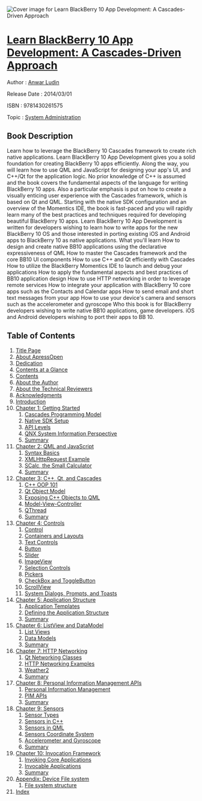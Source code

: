 ![Cover image for Learn BlackBerry 10 App Development: A Cascades-Driven Approach](https://imgdetail.ebookreading.net/cover/cover/system_admin/EB9781430261575.jpg)

[Learn BlackBerry 10 App Development: A Cascades-Driven Approach](https://ebookreading.net/view/book/Learn+BlackBerry+10+App+Development%3A+A+Cascades-Driven+Approach-EB9781430261575_1.html "Learn BlackBerry 10 App Development: A Cascades-Driven Approach")
====================================================================================================================

Author : [Anwar Ludin](https://ebookreading.net/search/author/Anwar+Ludin)

Release Date : 2014/03/01

ISBN : 9781430261575

Topic : [System Administration](https://ebookreading.net/search/category/system-administration)

Book Description
-----------------

Learn how to leverage the BlackBerry 10 Cascades framework to create rich native applications. Learn BlackBerry 10 App Development gives you a solid foundation for creating BlackBerry 10 apps efficiently. Along the way, you will learn how to use QML and JavaScript for designing your app's UI, and C++/Qt for the application logic. No prior knowledge of C++ is assumed and the book covers the fundamental aspects of the language for writing BlackBerry 10 apps. Also a particular emphasis is put on how to create a visually enticing user experience with the Cascades framework, which is based on Qt and QML.
Starting with the native SDK configuration and an overview of the Momentics IDE, the book is fast-paced and you will rapidly learn many of the best practices and techniques required for developing beautiful BlackBerry 10 apps.
Learn BlackBerry 10 App Development is written for developers wishing to learn how to write apps for the new BlackBerry 10 OS and those interested in porting existing iOS and Android apps to BlackBerry 10 as native applications.
What you'll learn
How to design and create native BB10 applications using the declarative expressiveness of QML
How to master the Cascades framework and the core BB10 UI components
How to use C++ and Qt efficiently with Cascades
How to utilize the BlackBerry Momentics IDE to launch and debug your applications
How to apply the fundamental aspects and best practices of BB10 application design
How to use HTTP networking in order to leverage remote services
How to integrate your application with BlackBerry 10 core apps such as the Contacts and Calendar apps
How to send email and short text messages from your app
How to use your device's camera and sensors such as the accelerometer and gyroscope
Who this book is for
BlackBerry developers wishing to write native BB10 applications, game developers. iOS and Android developers wishing to port their apps to BB 10.
              
Table of Contents
-----------------

1. [Title Page](https://ebookreading.net/view/book/Learn+BlackBerry+10+App+Development%3A+A+Cascades-Driven+Approach-EB9781430261575_2.html)
1. [About ApressOpen](https://ebookreading.net/view/book/Learn+BlackBerry+10+App+Development%3A+A+Cascades-Driven+Approach-EB9781430261575_4.html)
1. [Dedication](https://ebookreading.net/view/book/Learn+BlackBerry+10+App+Development%3A+A+Cascades-Driven+Approach-EB9781430261575_5.html)
1. [Contents at a Glance](https://ebookreading.net/view/book/Learn+BlackBerry+10+App+Development%3A+A+Cascades-Driven+Approach-EB9781430261575_6.html)
1. [Contents](https://ebookreading.net/view/book/Learn+BlackBerry+10+App+Development%3A+A+Cascades-Driven+Approach-EB9781430261575_7.html)
1. [About the Author](https://ebookreading.net/view/book/Learn+BlackBerry+10+App+Development%3A+A+Cascades-Driven+Approach-EB9781430261575_8.html)
1. [About the Technical Reviewers](https://ebookreading.net/view/book/Learn+BlackBerry+10+App+Development%3A+A+Cascades-Driven+Approach-EB9781430261575_9.html)
1. [Acknowledgments](https://ebookreading.net/view/book/Learn+BlackBerry+10+App+Development%3A+A+Cascades-Driven+Approach-EB9781430261575_10.html)
1. [Introduction](https://ebookreading.net/view/book/Learn+BlackBerry+10+App+Development%3A+A+Cascades-Driven+Approach-EB9781430261575_11.html)
1. [Chapter 1: Getting Started](https://ebookreading.net/view/book/Learn+BlackBerry+10+App+Development%3A+A+Cascades-Driven+Approach-EB9781430261575_12.html)
    1. [Cascades Programming Model](https://ebookreading.net/view/book/Learn+BlackBerry+10+App+Development%3A+A+Cascades-Driven+Approach-EB9781430261575_12.html#Sec1)
    1. [Native SDK Setup](https://ebookreading.net/view/book/Learn+BlackBerry+10+App+Development%3A+A+Cascades-Driven+Approach-EB9781430261575_12.html#Sec9)
    1. [API Levels](https://ebookreading.net/view/book/Learn+BlackBerry+10+App+Development%3A+A+Cascades-Driven+Approach-EB9781430261575_12.html#Sec18)
    1. [QNX System Information Perspective](https://ebookreading.net/view/book/Learn+BlackBerry+10+App+Development%3A+A+Cascades-Driven+Approach-EB9781430261575_12.html#Sec19)
    1. [Summary](https://ebookreading.net/view/book/Learn+BlackBerry+10+App+Development%3A+A+Cascades-Driven+Approach-EB9781430261575_12.html#Sec20)
1. [Chapter 2: QML and JavaScript](https://ebookreading.net/view/book/Learn+BlackBerry+10+App+Development%3A+A+Cascades-Driven+Approach-EB9781430261575_13.html)
    1. [Syntax Basics](https://ebookreading.net/view/book/Learn+BlackBerry+10+App+Development%3A+A+Cascades-Driven+Approach-EB9781430261575_13.html#Sec1)
    1. [XMLHttpRequest Example](https://ebookreading.net/view/book/Learn+BlackBerry+10+App+Development%3A+A+Cascades-Driven+Approach-EB9781430261575_13.html#Sec13)
    1. [SCalc, the Small Calculator](https://ebookreading.net/view/book/Learn+BlackBerry+10+App+Development%3A+A+Cascades-Driven+Approach-EB9781430261575_13.html#Sec14)
    1. [Summary](https://ebookreading.net/view/book/Learn+BlackBerry+10+App+Development%3A+A+Cascades-Driven+Approach-EB9781430261575_13.html#Sec16)
1. [Chapter 3: C++, Qt, and Cascades](https://ebookreading.net/view/book/Learn+BlackBerry+10+App+Development%3A+A+Cascades-Driven+Approach-EB9781430261575_14.html)
    1. [C++ OOP 101](https://ebookreading.net/view/book/Learn+BlackBerry+10+App+Development%3A+A+Cascades-Driven+Approach-EB9781430261575_14.html#Sec1)
    1. [Qt Object Model](https://ebookreading.net/view/book/Learn+BlackBerry+10+App+Development%3A+A+Cascades-Driven+Approach-EB9781430261575_14.html#Sec7)
    1. [Exposing C++ Objects to QML](https://ebookreading.net/view/book/Learn+BlackBerry+10+App+Development%3A+A+Cascades-Driven+Approach-EB9781430261575_14.html#Sec19)
    1. [Model-View-Controller](https://ebookreading.net/view/book/Learn+BlackBerry+10+App+Development%3A+A+Cascades-Driven+Approach-EB9781430261575_14.html#Sec25)
    1. [QThread](https://ebookreading.net/view/book/Learn+BlackBerry+10+App+Development%3A+A+Cascades-Driven+Approach-EB9781430261575_14.html#Sec27)
    1. [Summary](https://ebookreading.net/view/book/Learn+BlackBerry+10+App+Development%3A+A+Cascades-Driven+Approach-EB9781430261575_14.html#Sec28)
1. [Chapter 4: Controls](https://ebookreading.net/view/book/Learn+BlackBerry+10+App+Development%3A+A+Cascades-Driven+Approach-EB9781430261575_15.html)
    1. [Control](https://ebookreading.net/view/book/Learn+BlackBerry+10+App+Development%3A+A+Cascades-Driven+Approach-EB9781430261575_15.html#Sec1)
    1. [Containers and Layouts](https://ebookreading.net/view/book/Learn+BlackBerry+10+App+Development%3A+A+Cascades-Driven+Approach-EB9781430261575_15.html#Sec2)
    1. [Text Controls](https://ebookreading.net/view/book/Learn+BlackBerry+10+App+Development%3A+A+Cascades-Driven+Approach-EB9781430261575_15.html#Sec6)
    1. [Button](https://ebookreading.net/view/book/Learn+BlackBerry+10+App+Development%3A+A+Cascades-Driven+Approach-EB9781430261575_15.html#Sec13)
    1. [Slider](https://ebookreading.net/view/book/Learn+BlackBerry+10+App+Development%3A+A+Cascades-Driven+Approach-EB9781430261575_15.html#Sec14)
    1. [ImageView](https://ebookreading.net/view/book/Learn+BlackBerry+10+App+Development%3A+A+Cascades-Driven+Approach-EB9781430261575_15.html#Sec15)
    1. [Selection Controls](https://ebookreading.net/view/book/Learn+BlackBerry+10+App+Development%3A+A+Cascades-Driven+Approach-EB9781430261575_15.html#Sec16)
    1. [Pickers](https://ebookreading.net/view/book/Learn+BlackBerry+10+App+Development%3A+A+Cascades-Driven+Approach-EB9781430261575_15.html#Sec21)
    1. [CheckBox and ToggleButton](https://ebookreading.net/view/book/Learn+BlackBerry+10+App+Development%3A+A+Cascades-Driven+Approach-EB9781430261575_15.html#Sec24)
    1. [ScrollView](https://ebookreading.net/view/book/Learn+BlackBerry+10+App+Development%3A+A+Cascades-Driven+Approach-EB9781430261575_15.html#Sec27)
    1. [System Dialogs, Prompts, and Toasts](https://ebookreading.net/view/book/Learn+BlackBerry+10+App+Development%3A+A+Cascades-Driven+Approach-EB9781430261575_15.html#Sec28)
1. [Chapter 5: Application Structure](https://ebookreading.net/view/book/Learn+BlackBerry+10+App+Development%3A+A+Cascades-Driven+Approach-EB9781430261575_16.html)
    1. [Application Templates](https://ebookreading.net/view/book/Learn+BlackBerry+10+App+Development%3A+A+Cascades-Driven+Approach-EB9781430261575_16.html#Sec1)
    1. [Defining the Application Structure](https://ebookreading.net/view/book/Learn+BlackBerry+10+App+Development%3A+A+Cascades-Driven+Approach-EB9781430261575_16.html#Sec5)
    1. [Summary](https://ebookreading.net/view/book/Learn+BlackBerry+10+App+Development%3A+A+Cascades-Driven+Approach-EB9781430261575_16.html#Sec24)
1. [Chapter 6: ListView and DataModel](https://ebookreading.net/view/book/Learn+BlackBerry+10+App+Development%3A+A+Cascades-Driven+Approach-EB9781430261575_17.html)
    1. [List Views](https://ebookreading.net/view/book/Learn+BlackBerry+10+App+Development%3A+A+Cascades-Driven+Approach-EB9781430261575_17.html#Sec1)
    1. [Data Models](https://ebookreading.net/view/book/Learn+BlackBerry+10+App+Development%3A+A+Cascades-Driven+Approach-EB9781430261575_17.html#Sec15)
    1. [Summary](https://ebookreading.net/view/book/Learn+BlackBerry+10+App+Development%3A+A+Cascades-Driven+Approach-EB9781430261575_17.html#Sec27)
1. [Chapter 7: HTTP Networking](https://ebookreading.net/view/book/Learn+BlackBerry+10+App+Development%3A+A+Cascades-Driven+Approach-EB9781430261575_18.html)
    1. [Qt Networking Classes](https://ebookreading.net/view/book/Learn+BlackBerry+10+App+Development%3A+A+Cascades-Driven+Approach-EB9781430261575_18.html#Sec1)
    1. [HTTP Networking Examples](https://ebookreading.net/view/book/Learn+BlackBerry+10+App+Development%3A+A+Cascades-Driven+Approach-EB9781430261575_18.html#Sec5)
    1. [Weather2](https://ebookreading.net/view/book/Learn+BlackBerry+10+App+Development%3A+A+Cascades-Driven+Approach-EB9781430261575_18.html#Sec10)
    1. [Summary](https://ebookreading.net/view/book/Learn+BlackBerry+10+App+Development%3A+A+Cascades-Driven+Approach-EB9781430261575_18.html#Sec21)
1. [Chapter 8: Personal Information Management APIs](https://ebookreading.net/view/book/Learn+BlackBerry+10+App+Development%3A+A+Cascades-Driven+Approach-EB9781430261575_19.html)
    1. [Personal Information Management](https://ebookreading.net/view/book/Learn+BlackBerry+10+App+Development%3A+A+Cascades-Driven+Approach-EB9781430261575_19.html#Sec1)
    1. [PIM APIs](https://ebookreading.net/view/book/Learn+BlackBerry+10+App+Development%3A+A+Cascades-Driven+Approach-EB9781430261575_19.html#Sec2)
    1. [Summary](https://ebookreading.net/view/book/Learn+BlackBerry+10+App+Development%3A+A+Cascades-Driven+Approach-EB9781430261575_19.html#Sec32)
1. [Chapter 9: Sensors](https://ebookreading.net/view/book/Learn+BlackBerry+10+App+Development%3A+A+Cascades-Driven+Approach-EB9781430261575_20.html)
    1. [Sensor Types](https://ebookreading.net/view/book/Learn+BlackBerry+10+App+Development%3A+A+Cascades-Driven+Approach-EB9781430261575_20.html#Sec1)
    1. [Sensors in C++](https://ebookreading.net/view/book/Learn+BlackBerry+10+App+Development%3A+A+Cascades-Driven+Approach-EB9781430261575_20.html#Sec2)
    1. [Sensors in QML](https://ebookreading.net/view/book/Learn+BlackBerry+10+App+Development%3A+A+Cascades-Driven+Approach-EB9781430261575_20.html#Sec8)
    1. [Sensors Coordinate System](https://ebookreading.net/view/book/Learn+BlackBerry+10+App+Development%3A+A+Cascades-Driven+Approach-EB9781430261575_20.html#Sec9)
    1. [Accelerometer and Gyroscope](https://ebookreading.net/view/book/Learn+BlackBerry+10+App+Development%3A+A+Cascades-Driven+Approach-EB9781430261575_20.html#Sec10)
    1. [Summary](https://ebookreading.net/view/book/Learn+BlackBerry+10+App+Development%3A+A+Cascades-Driven+Approach-EB9781430261575_20.html#Sec14)
1. [Chapter 10: Invocation Framework](https://ebookreading.net/view/book/Learn+BlackBerry+10+App+Development%3A+A+Cascades-Driven+Approach-EB9781430261575_21.html)
    1. [Invoking Core Applications](https://ebookreading.net/view/book/Learn+BlackBerry+10+App+Development%3A+A+Cascades-Driven+Approach-EB9781430261575_21.html#Sec1)
    1. [Invocable Applications](https://ebookreading.net/view/book/Learn+BlackBerry+10+App+Development%3A+A+Cascades-Driven+Approach-EB9781430261575_21.html#Sec11)
    1. [Summary](https://ebookreading.net/view/book/Learn+BlackBerry+10+App+Development%3A+A+Cascades-Driven+Approach-EB9781430261575_21.html#Sec17)
1. [Appendix: Device File system](https://ebookreading.net/view/book/Learn+BlackBerry+10+App+Development%3A+A+Cascades-Driven+Approach-EB9781430261575_22.html)
    1. [File system structure](https://ebookreading.net/view/book/Learn+BlackBerry+10+App+Development%3A+A+Cascades-Driven+Approach-EB9781430261575_22.html#Sec1)
1. [Index](https://ebookreading.net/view/book/Learn+BlackBerry+10+App+Development%3A+A+Cascades-Driven+Approach-EB9781430261575_23.html)
